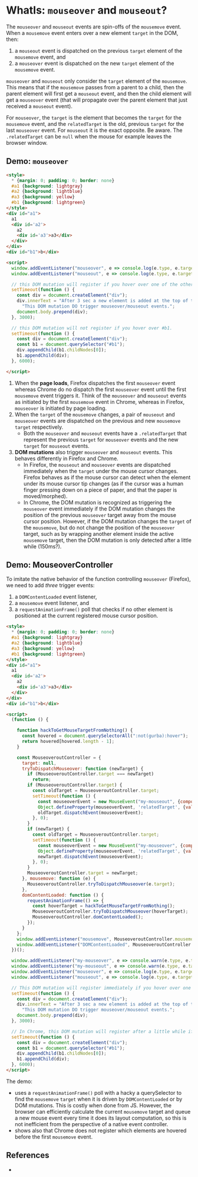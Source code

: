 # WhatIs: `mouseover` and `mouseout`?

The `mouseover` and `mouseout` events are spin-offs of the `mousemove` event. When a `mousemove` event enters over a new element `target` in the DOM, then:
1. a `mouseout` event is dispatched on the previous `target` element of the `mousemove` event, and
2. a `mouseover` event is dispatched on the new `target` element of the `mousemove` event. 

`mouseover` and `mouseout` only consider the `target` element of the `mousemove`. This means that if the `mousemove` passes from a parent to a child, then the parent element will first get a `mouseout` event, and then the child element will get a `mouseover` event (that will propagate over the parent element that just received a `mouseout` event).

For `mouseover`, the `target` is the element that becomes the `target` for the `mousemove` event, and the `relatedTarget` is the old, previous `target` for the last `mouseover` event. For `mouseout` it is the exact opposite. Be aware. The `.relatedTarget` can be `null` when the mouse for example leaves the browser window.

## Demo: `mouseover`

```html
<style>
  * {margin: 0; padding: 0; border: none}
  #a1 {background: lightgray}
  #a2 {background: lightblue}
  #a3 {background: yellow}
  #b1 {background: lightgreen}
</style>
<div id="a1">
  a1
  <div id='a2'>
    a2
    <div id='a3'>a3</div>
  </div>
</div>
<div id="b1">b</div>

<script>
  window.addEventListener("mouseover", e => console.log(e.type, e.target, e.relatedTarget));
  window.addEventListener("mouseout", e => console.log(e.type, e.target, e.relatedTarget));

  // this DOM mutation will register if you hover over one of the other div elements.
  setTimeout(function () {
    const div = document.createElement("div");
    div.innerText = "After 3 sec a new element is added at the top of the document. " +
      "This DOM mutation DO trigger mouseover/mouseout events.";
    document.body.prepend(div);
  }, 3000);

  // this DOM mutation will not register if you hover over #b1.
  setTimeout(function () {
    const div = document.createElement("div");
    const b1 = document.querySelector("#b1");
    div.appendChild(b1.childNodes[0]);
    b1.appendChild(div);
  }, 6000);

</script>
```
1. When the **page loads**, Firefox dispatches the first `mouseover` event whereas Chrome do no dispatch the first `mouseover` event until the first `mousemove` event triggers it. Think of the `mouseover` and `mouseout` events as initiated by the first `mousemove` event in Chrome, whereas in Firefox, `mouseover` is initiated by page loading. 
2. When the `target` of the `mousemove` changes, a pair of `mouseout` and `mouseover` events are dispatched on the previous and new `mousemove` `target` respectively.
   * Both the `mouseover` and `mouseout` events have a `.relatedTarget` that represent the previous `target` for `mouseover` events and the new `target` for `mouseout` events.
3. **DOM mutations** also trigger `mouseover` and `mouseout` events. This behaves differently in Firefox and Chrome.
   * In Firefox, the `mouseout` and `mouseover` events are dispatched immediately when the `target` under the mouse cursor changes. Firefox behaves as if the mouse cursor can detect when the element under its mouse cursor tip changes (as if the cursor was a human finger pressing down on a piece of paper, and that the paper is moved/morphed).
   * In Chrome, the DOM mutation is recognized as triggering the `mouseover` event immediately if the DOM mutation changes the position of the previous `mouseover` target away from the mouse cursor position. However, if the DOM mutation changes the `target` of the `mousemove`, but do not change the position of the `mouseover` target, such as by wrapping another element inside the active `mousemove` target, then the DOM mutation is only detected after a little while (150ms?).

## Demo: MouseoverController

To imitate the native behavior of the function controlling `mouseover` (Firefox), we need to add *three* trigger events:
1. a `DOMContentLoaded` event listener,
2. a `mousemove` event listener, and
3. a `requestAnimationFrame()` poll that checks if no other element is positioned at the current registered mouse cursor position.

```html
<style>
  * {margin: 0; padding: 0; border: none}
  #a1 {background: lightgray}
  #a2 {background: lightblue}
  #a3 {background: yellow}
  #b1 {background: lightgreen}
</style>
<div id="a1">
  a1
  <div id='a2'>
    a2
    <div id='a3'>a3</div>
  </div>
</div>
<div id="b1">b</div>

<script>
  (function () {

    function hackToGetMouseTargetFromNothing() {
      const hovered = document.querySelectorAll(":not(gurba):hover");
      return hovered[hovered.length - 1];
    }

    const MouseoveroutController = {
      target: null,
      tryToDispatchMouseover: function (newTarget) {
        if (MouseoveroutController.target === newTarget)
          return;
        if (MouseoveroutController.target) {
          const oldTarget = MouseoveroutController.target;
          setTimeout(function () {
            const mouseoverEvent = new MouseEvent("my-mouseout", {composed: true, bubbles: true});
            Object.defineProperty(mouseoverEvent, 'relatedTarget', {value: newTarget});
            oldTarget.dispatchEvent(mouseoverEvent);
          }, 0);
        }
        if (newTarget) {
          const oldTarget = MouseoveroutController.target;
          setTimeout(function () {
            const mouseoverEvent = new MouseEvent("my-mouseover", {composed: true, bubbles: true});
            Object.defineProperty(mouseoverEvent, 'relatedTarget', {value: oldTarget});
            newTarget.dispatchEvent(mouseoverEvent);
          }, 0);
        }
        MouseoveroutController.target = newTarget;
      }, mousemove: function (e) {
        MouseoveroutController.tryToDispatchMouseover(e.target);
      },
      domContentLoaded: function () {
        requestAnimationFrame(() => {
          const hoverTarget = hackToGetMouseTargetFromNothing();
          MouseoveroutController.tryToDispatchMouseover(hoverTarget);
          MouseoveroutController.domContentLoaded();
        });
      }
    };
    window.addEventListener("mousemove", MouseoveroutController.mousemove);
    window.addEventListener("DOMContentLoaded", MouseoveroutController.domContentLoaded);
  })();

  window.addEventListener("my-mouseover", e => console.warn(e.type, e.target, e.relatedTarget));
  window.addEventListener("my-mouseout", e => console.warn(e.type, e.target, e.relatedTarget));
  window.addEventListener("mouseover", e => console.log(e.type, e.target, e.relatedTarget));
  window.addEventListener("mouseout", e => console.log(e.type, e.target, e.relatedTarget));

  // This DOM mutation will register immediately if you hover over one of the other div elements.
  setTimeout(function () {
    const div = document.createElement("div");
    div.innerText = "After 3 sec a new element is added at the top of the document. " +
      "This DOM mutation DO trigger mouseover/mouseout events.";
    document.body.prepend(div);
  }, 3000);

  // In Chrome, this DOM mutation will register after a little while if you hover over #b1.
  setTimeout(function () {
    const div = document.createElement("div");
    const b1 = document.querySelector("#b1");
    div.appendChild(b1.childNodes[0]);
    b1.appendChild(div);
  }, 6000);
</script>
```

The demo:
* uses a `requestAnimationFrame()` poll with a hacky a querySelector to find the `mousemove` `target` when it is driven by `DOMContentLoaded` or by DOM mutations. This is costly when done from JS. However, the browser can efficiently calculate the current `mousemove` target and queue a new mouse event every time it does its layout computation, so this is not inefficient from the perspective of a native event controller.
* shows also that Chrome does not register which elements are hovered before the first `mousemove` event.

## References

 * 
